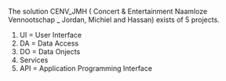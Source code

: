 The solution CENV_JMH ( Concert & Entertainment Naamloze Vennootschap _ Jordan, Michiel and Hassan)
exists of 5 projects.

1. UI = User Interface
2. DA = Data Access
3. DO = Data Onjects
4. Services
5. API = Application Programming Interface




